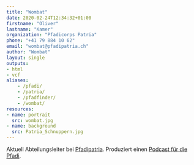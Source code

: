 ```yaml
---
title: "Wombat"
date: 2020-02-24T12:34:32+01:00
firstname: "Oliver"
lastname: "Kamer"
organization: "Pfadicorps Patria"
phone: "+41 79 884 10 62"
email: "wombat@pfadipatria.ch"
author: "Wombat"
layout: single
outputs:
- html
- vcf
aliases:
    - /pfadi/
    - /patria/
    - /pfadfinder/
    - /wombat/
resources:
- name: portrait
  src: wombat.jpg
- name: background
  src: Patria_Schnuppern.jpg
---
```


Aktuell Abteilungsleiter bei [Pfadipatria](https://www.pfadipatria.ch/). Produziert einen [Podcast für die Pfadi](https://ohre.pfadipatria.ch).